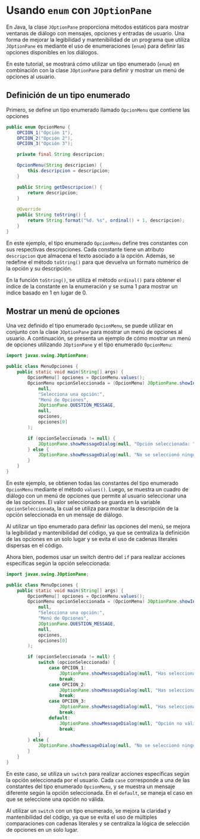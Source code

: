 # Usando `enum` con `JOptionPane`

En Java, la clase `JOptionPane` proporciona métodos estáticos para mostrar ventanas de diálogo con mensajes, opciones y
entradas de usuario. Una forma de mejorar la legibilidad y mantenibilidad de un programa que utiliza `JOptionPane` es
mediante el uso de enumeraciones (`enum`) para definir las opciones disponibles en los diálogos.

En este tutorial, se mostrará cómo utilizar un tipo enumerado (`enum`) en combinación con la clase `JOptionPane` para
definir y mostrar un menú de opciones al usuario.

## Definición de un tipo enumerado

Primero, se define un tipo enumerado llamado `OpcionMenu` que contiene las opciones

```java
public enum OpcionMenu {
    OPCION_1("Opción 1"),
    OPCION_2("Opción 2"),
    OPCION_3("Opción 3");

    private final String descripcion;

    OpcionMenu(String descripcion) {
        this.descripcion = descripcion;
    }

    public String getDescripcion() {
        return descripcion;
    }
    
    @Override
    public String toString() {
        return String.format("%d. %s", ordinal() + 1, descripcion);
    }
}
```

En este ejemplo, el tipo enumerado `OpcionMenu` define tres constantes con sus respectivas descripciones. Cada constante
tiene un atributo `descripcion` que almacena el texto asociado a la opción. Además, se redefine el método `toString()`
para que devuelva un formato numérico de la opción y su descripción.

En la función `toString()`, se utiliza el método `ordinal()` para obtener el índice de la constante en la enumeración y
se suma 1 para mostrar un índice basado en 1 en lugar de 0.

## Mostrar un menú de opciones

Una vez definido el tipo enumerado `OpcionMenu`, se puede utilizar en conjunto con la clase `JOptionPane` para mostrar
un menú de opciones al usuario. A continuación, se presenta un ejemplo de cómo mostrar un menú de opciones utilizando
`JOptionPane` y el tipo enumerado `OpcionMenu`:

```java
import javax.swing.JOptionPane;

public class MenuOpciones {
    public static void main(String[] args) {
        OpcionMenu[] opciones = OpcionMenu.values();
        OpcionMenu opcionSeleccionada = (OpcionMenu) JOptionPane.showInputDialog(
            null,
            "Selecciona una opción:",
            "Menú de Opciones",
            JOptionPane.QUESTION_MESSAGE,
            null,
            opciones,
            opciones[0]
        );

        if (opcionSeleccionada != null) {
            JOptionPane.showMessageDialog(null, "Opción seleccionada: " + opcionSeleccionada.getDescripcion());
        } else {
            JOptionPane.showMessageDialog(null, "No se seleccionó ninguna opción.");
        }
    }
}
```

En este ejemplo, se obtienen todas las constantes del tipo enumerado `OpcionMenu` mediante el método `values()`. Luego,
se muestra un cuadro de diálogo con un menú de opciones que permite al usuario seleccionar una de las opciones. El valor
seleccionado se guarda en la variable `opcionSeleccionada`, la cual se utiliza para mostrar la descripción de la opción
seleccionada en un mensaje de diálogo.

Al utilizar un tipo enumerado para definir las opciones del menú, se mejora la legibilidad y mantenibilidad del código,
ya que se centraliza la definición de las opciones en un solo lugar y se evita el uso de cadenas literales dispersas en
el código.

Ahora bien, podemos usar un switch dentro del `if` para realizar acciones específicas según la opción seleccionada:

```java
import javax.swing.JOptionPane;

public class MenuOpciones {
    public static void main(String[] args) {
        OpcionMenu[] opciones = OpcionMenu.values();
        OpcionMenu opcionSeleccionada = (OpcionMenu) JOptionPane.showInputDialog(
            null,
            "Selecciona una opción:",
            "Menú de Opciones",
            JOptionPane.QUESTION_MESSAGE,
            null,
            opciones,
            opciones[0]
        );

        if (opcionSeleccionada != null) {
            switch (opcionSeleccionada) {
                case OPCION_1:
                    JOptionPane.showMessageDialog(null, "Has seleccionado la Opción 1.");
                    break;
                case OPCION_2:
                    JOptionPane.showMessageDialog(null, "Has seleccionado la Opción 2.");
                    break;
                case OPCION_3:
                    JOptionPane.showMessageDialog(null, "Has seleccionado la Opción 3.");
                    break;
                default:
                    JOptionPane.showMessageDialog(null, "Opción no válida.");
                    break;
            }
        } else {
            JOptionPane.showMessageDialog(null, "No se seleccionó ninguna opción.");
        }
    }
}
```

En este caso, se utiliza un `switch` para realizar acciones específicas según la opción seleccionada por el usuario.
Cada `case` corresponde a una de las constantes del tipo enumerado `OpcionMenu`, y se muestra un mensaje diferente
según la opción seleccionada. En el `default`, se maneja el caso en que se seleccione una opción no válida.

Al utilizar un `switch` con un tipo enumerado, se mejora la claridad y mantenibilidad del código, ya que se evita el uso
de múltiples comparaciones con cadenas literales y se centraliza la lógica de selección de opciones en un solo lugar.